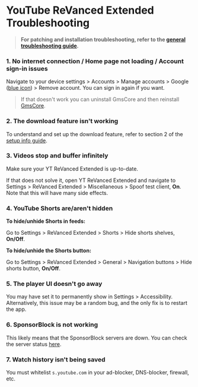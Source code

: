 # **YouTube ReVanced Extended Troubleshooting**


> **For patching and installation troubleshooting, refer to the [general troubleshooting guide](https://github.com/ReVanced-Extended-Community/Community-Guides/blob/main/community-wiki/general-troubleshooting.md).**


### **1. No internet connection / Home page not loading / Account sign-in issues**

Navigate to your device settings > Accounts > Manage accounts > Google ([blue icon](https://imgur.com/a/LXoLCV1)) > Remove account. You can sign in again if you want.

> If that doesn't work you can uninstall GmsCore and then reinstall [GmsCore](https://github.com/ReVanced/GmsCore/releases/latest).




### **2. The download feature isn't working**

To understand and set up the download feature, refer to section 2 of the [setup info guide](https://github.com/ReVanced-Extended-Community/Community-Guides/blob/main/community-wiki/patching%20%26%20setup%20info.md#2-general-info-for-patching-and-feature-setup).




### **3. Videos stop and buffer infinitely**

Make sure your YT ReVanced Extended is up-to-date.

If that does not solve it, open YT ReVanced Extended and navigate to Settings > ReVanced Extended > Miscellaneous > Spoof test client, **On**. Note that this will have many side effects.




### **4. YouTube Shorts are/aren't hidden**

**To hide/unhide Shorts in feeds:**

Go to Settings > ReVanced Extended > Shorts > Hide shorts shelves, **On/Off**.

**To hide/unhide the Shorts button:**

Go to Settings > ReVanced Extended > General > Navigation buttons > Hide shorts button, **On/Off**.




### **5. The player UI doesn't go away**

You may have set it to permanently show in Settings > Accessibility. Alternatively, this issue may be a random bug, and the only fix is to restart the app.




### **6. SponsorBlock is not working**

This likely means that the SponsorBlock servers are down. You can check the server status [here](https://status.sponsor.ajay.app/).




### **7. Watch history isn't being saved**

You must whitelist `s.youtube.com` in your ad-blocker, DNS-blocker, firewall, etc.
